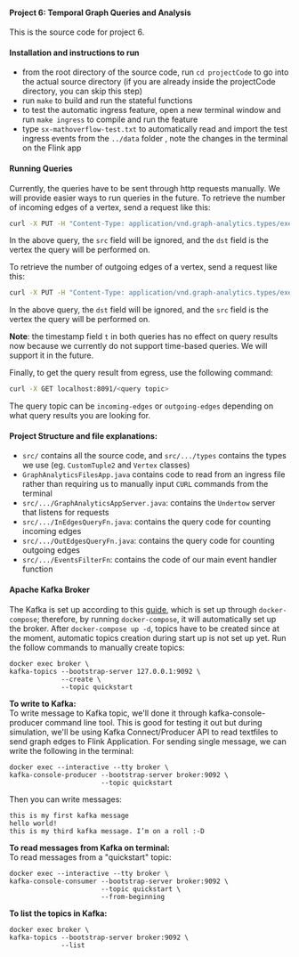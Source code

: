 #### Project 6: Temporal Graph Queries and Analysis
This is the source code for project 6.

#### Installation and instructions to run
* from the root directory of the source code, run `cd projectCode` to go into the actual source directory (if you are already inside the projectCode directory, you can skip this step)
* run `make` to build and run the stateful functions
* to test the automatic ingress feature, open a new terminal window and run `make ingress` to compile and run the feature
* type `sx-mathoverflow-test.txt` to automatically read and import the test ingress events from the `../data` folder , note the changes in the terminal on the Flink app
#### Running Queries
Currently, the queries have to be sent through http requests manually. We will provide easier ways to run queries in the future.
To retrieve the number of incoming edges of a vertex, send a request like this:
```bash
curl -X PUT -H "Content-Type: application/vnd.graph-analytics.types/execute" -d '{"task": "GET_IN_EDGES", "src": 2, "dst": 3, "t": 12344}' localhost:8090/graph-analytics.fns/filter/1
```
In the above query, the `src` field will be ignored, and the `dst` field is the vertex the query will be performed on.

To retrieve the number of outgoing edges of a vertex, send a request like this:
```bash
curl -X PUT -H "Content-Type: application/vnd.graph-analytics.types/execute" -d '{"task": "GET_OUT_EDGES", "src": 2, "dst": 3, "t": 12344}' localhost:8090/graph-analytics.fns/filter/1
```
In the above query, the `dst` field will be ignored, and the `src` field is the vertex the query will be performed on.

__Note__: the timestamp field `t` in both queries has no effect on query results now because we currently do not support time-based queries. We will support it in the future.

Finally, to get the query result from egress, use the following command:
```bash
curl -X GET localhost:8091/<query topic>
```
The query topic can be `incoming-edges` or `outgoing-edges` depending on what query results you are looking for.


#### Project Structure and file explanations:
* `src/` contains all the source code, and `src/.../types` contains the types we use (eg. `CustomTuple2` and `Vertex` classes)
* `GraphAnalyticsFilesApp.java` contains code to read from an ingress file rather than requiring us to manually input `CURL` commands from the terminal
* `src/.../GraphAnalyticsAppServer.java`: contains the `Undertow` server that listens for requests
* `src/.../InEdgesQueryFn.java`: contains the query code for counting incoming edges
* `src/.../OutEdgesQueryFn.java`: contains the query code for counting outgoing edges
* `src/.../EventsFilterFn`: contains the code of our main event handler function

#### Apache Kafka Broker
The Kafka is set up according to this [guide](https://developer.confluent.io/quickstart/kafka-docker/), which is set up through `docker-compose`; therefore, by running `docker-compose`, it will automatically set up the broker. After `docker-compose up -d`, topics have to be created since at the moment, automatic topics creation during start up is not set up yet. Run the follow commands to manually create topics:
```
docker exec broker \
kafka-topics --bootstrap-server 127.0.0.1:9092 \
             --create \
             --topic quickstart
```

**To write to Kafka:** <br>
To write message to Kafka topic, we'll done it through kafka-console-producer command line tool. This is good for testing it out but during simulation, we'll be using Kafka Connect/Producer API to read textfiles to send graph edges to Flink Application. For sending single message, we can write the following in the terminal:
```
docker exec --interactive --tty broker \
kafka-console-producer --bootstrap-server broker:9092 \
                       --topic quickstart
```
Then you can write messages:
```
this is my first kafka message
hello world!
this is my third kafka message. I’m on a roll :-D
```

**To read messages from Kafka on terminal:**<br>
To read messages from a "quickstart" topic:
```
docker exec --interactive --tty broker \
kafka-console-consumer --bootstrap-server broker:9092 \
                       --topic quickstart \
                       --from-beginning
```

**To list the topics in Kafka:** <br>
```
docker exec broker \
kafka-topics --bootstrap-server broker:9092 \
             --list
```